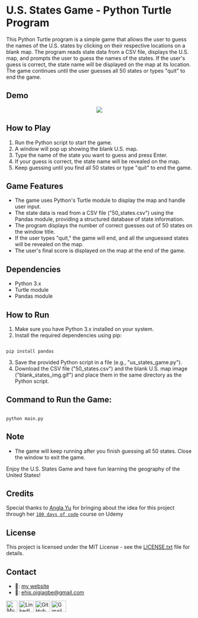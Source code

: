 # U.S. States Game - Python Turtle Program

This Python Turtle program is a simple game that allows the user to guess the names of the U.S. states by clicking on their respective locations on a blank map. The program reads state data from a CSV file, displays the U.S. map, and prompts the user to guess the names of the states. If the user's guess is correct, the state name will be displayed on the map at its location. The game continues until the user guesses all 50 states or types "quit" to end the game.

## Demo
<div align= "center">
  <img src = "https://github.com/Ehiane/100_days_of_code_in_python-Projects/assets/79903725/62824518-1434-4acd-96ff-f83b5ad2c735">
</div>


## How to Play

1. Run the Python script to start the game.
2. A window will pop up showing the blank U.S. map.
3. Type the name of the state you want to guess and press Enter.
4. If your guess is correct, the state name will be revealed on the map.
5. Keep guessing until you find all 50 states or type "quit" to end the game.

## Game Features

- The game uses Python's Turtle module to display the map and handle user input.
- The state data is read from a CSV file ("50_states.csv") using the Pandas module, providing a structured database of state information.
- The program displays the number of correct guesses out of 50 states on the window title.
- If the user types "quit," the game will end, and all the unguessed states will be revealed on the map.
- The user's final score is displayed on the map at the end of the game.

## Dependencies

- Python 3.x
- Turtle module
- Pandas module

## How to Run

1. Make sure you have Python 3.x installed on your system.
2. Install the required dependencies using pip:
```

pip install pandas
```
3. Save the provided Python script in a file (e.g., "us_states_game.py").
4. Download the CSV file ("50_states.csv") and the blank U.S. map image ("blank_states_img.gif") and place them in the same directory as the Python script.

## Command to Run the Game:
```

python main.py
```


## Note

- The game will keep running after you finish guessing all 50 states. Close the window to exit the game.

Enjoy the U.S. States Game and have fun learning the geography of the United States!

## Credits

Special thanks to [Angla Yu](https://twitter.com/yu_angela) for bringing about the idea for this project through her [`100 days of code`](https://www.udemy.com/course/100-days-of-code/) course on Udemy


## License

This project is licensed under the MIT License - see the [LICENSE.txt](LICENSE.txt) file for details.


## Contact
*  🔗: [my website](http://www.ehiane.info/) 
*  📧: ehis.oigiagbe@gmail.com
<p align="left">
    <a href="http://www.ehiane.info/" target="_blank"><img align="center" src="https://github.com/Ehiane/100_days_of_code_in_python-Projects/assets/79903725/55af3614-5f7d-4774-be46-e26a1d98f97d" alt="My Website" height="30" width="30" /></a>
    <a href="https://www.linkedin.com/in/ehiane-oigiagbe/" target="_blank"><img align="center" src="https://raw.githubusercontent.com/rahuldkjain/github-profile-readme-generator/master/src/images/icons/Social/linked-in-alt.svg" alt="LinkedIn" height="30" width="40" /></a>
    <a href="https://github.com/Ehiane" target="_blank"><img align="center" src="https://raw.githubusercontent.com/rahuldkjain/github-profile-readme-generator/master/src/images/icons/Social/github.svg" alt="GitHub" height="30" width="40" /></a>
    <a href="mailto:ehis.oigiagbe@gmail.com" target="_blank"><img align="center" src="https://github.com/Ehiane/100_days_of_code_in_python-Projects/assets/79903725/5018798f-b468-4411-897a-085da028be38" alt="Gmail" height="30" width="40" /></a>
</p>

